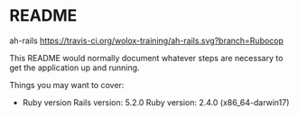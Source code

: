 # README

ah-rails  https://travis-ci.org/wolox-training/ah-rails.svg?branch=Rubocop

This README would normally document whatever steps are necessary to get the
application up and running.

Things you may want to cover:

* Ruby version
Rails version: 5.2.0
Ruby version: 2.4.0 (x86_64-darwin17)
